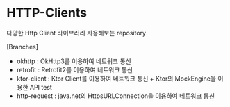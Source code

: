 # HTTP-Clients

다양한 Http Client 라이브러리 사용해보는 repository

[Branches]
- okhttp : OkHttp3를 이용하여 네트워크 통신
- retrofit : Retrofit2를 이용하여 네트워크 통신
- ktor-client : Ktor Client를 이용하여 네트워크 통신 + Ktor의 MockEngine을 이용한 API test
- http-request : java.net의 HttpsURLConnection을 이용하여 네트워크 통신
